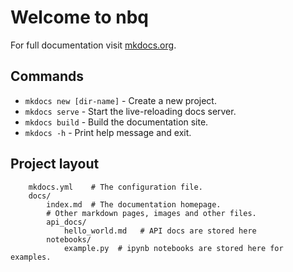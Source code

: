 # Welcome to nbq

For full documentation visit [mkdocs.org](https://www.mkdocs.org).

## Commands

* `mkdocs new [dir-name]` - Create a new project.
* `mkdocs serve` - Start the live-reloading docs server.
* `mkdocs build` - Build the documentation site.
* `mkdocs -h` - Print help message and exit.

## Project layout

```
    mkdocs.yml    # The configuration file.
    docs/
        index.md  # The documentation homepage.
        # Other markdown pages, images and other files.
        api_docs/
            hello_world.md   # API docs are stored here
        notebooks/
            example.py  # ipynb notebooks are stored here for examples. 
```

